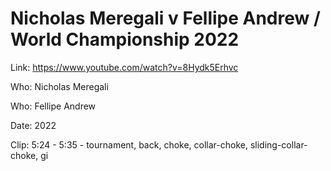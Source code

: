 # Nicholas Meregali v Fellipe Andrew / World Championship 2022

Link: https://www.youtube.com/watch?v=8Hydk5Erhvc

Who: Nicholas Meregali

Who: Fellipe Andrew

Date: 2022

Clip: 5:24 - 5:35 - tournament, back, choke, collar-choke, sliding-collar-choke, gi
